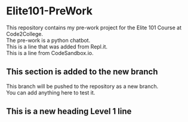 # Elite101-PreWork

This repository contains my pre-work project for the Elite 101 Course at Code2College.<br/>
The pre-work is a python chatbot.<br/>
This is a line that was added from Repl.it.<br/>
This is a line from CodeSandbox.io.

## This section is added to the new branch

This branch will be pushed to the repository as a new branch.<br/>
You can add anything here to test it.

## This is a new heading Level 1 line
